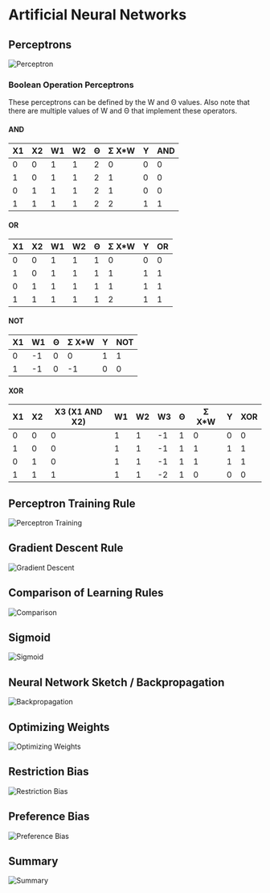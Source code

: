 # Artificial Neural Networks

## Perceptrons

![Perceptron](images/perceptron.png)

### Boolean Operation Perceptrons

These perceptrons can be defined by the W and Θ values. Also note that there are multiple values of W and Θ that implement these operators.

#### AND

| X1 | X2 | W1 | W2 | Θ | Σ X*W | Y | AND |
|----|----|----|----|---|-------|---|-----|   
| 0  | 0  | 1  | 1  | 2 | 0     | 0 | 0   |
| 1  | 0  | 1  | 1  | 2 | 1     | 0 | 0   |
| 0  | 1  | 1  | 1  | 2 | 1     | 0 | 0   |
| 1  | 1  | 1  | 1  | 2 | 2     | 1 | 1   |
 
#### OR

| X1 | X2 | W1 | W2 | Θ | Σ X*W | Y | OR  |
|----|----|----|----|---|-------|---|-----|   
| 0  | 0  | 1  | 1  | 1 | 0     | 0 | 0   |
| 1  | 0  | 1  | 1  | 1 | 1     | 1 | 1   |
| 0  | 1  | 1  | 1  | 1 | 1     | 1 | 1   |
| 1  | 1  | 1  | 1  | 1 | 2     | 1 | 1   |

#### NOT

| X1 | W1 | Θ | Σ X*W | Y | NOT |
|----|----|---|-------|---|-----|   
| 0  | -1 | 0 | 0     | 1 | 1   |
| 1  | -1 | 0 | -1    | 0 | 0   |

#### XOR

| X1 | X2 | X3 (X1 AND X2) | W1 | W2 | W3 | Θ | Σ X*W | Y | XOR |
|----|----|----------------|----|----|----|---|-------|---|-----|   
| 0  | 0  | 0              | 1  | 1  | -1 | 1 | 0     | 0 | 0   |
| 1  | 0  | 0              | 1  | 1  | -1 | 1 | 1     | 1 | 1   |
| 0  | 1  | 0              | 1  | 1  | -1 | 1 | 1     | 1 | 1   |
| 1  | 1  | 1              | 1  | 1  | -2 | 1 | 0     | 0 | 0   |

## Perceptron Training Rule

![Perceptron Training](images/perceptron-training.png)

## Gradient Descent Rule

![Gradient Descent](images/gradient-descent.png)

## Comparison of Learning Rules

![Comparison](images/comparison-of-learning-rules.png)

## Sigmoid

![Sigmoid](images/sigmoid.png)

## Neural Network Sketch / Backpropagation

![Backpropagation](images/backpropagation.png)

## Optimizing Weights

![Optimizing Weights](images/optimizing-weights.png)

## Restriction Bias

![Restriction Bias](images/restriction-bias.png)

## Preference Bias
![Preference Bias](images/preference-bias.png)

## Summary
![Summary](images/summary.png)
